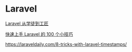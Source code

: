 # Laravel

[Laravel 从学徒到工匠](https://xueyuanjun.com/books/laravel-from-appreciate-to-artisan)

[快速上手 Laravel 的 100 个小技巧](https://learnku.com/laravel/t/45370)

https://laraveldaily.com/8-tricks-with-laravel-timestamps/
